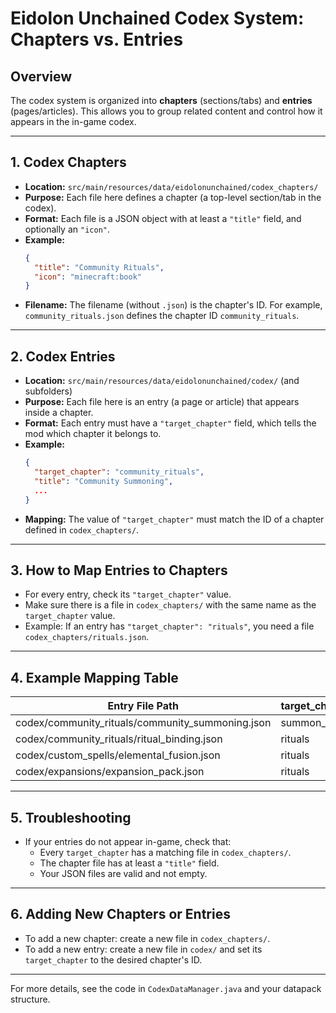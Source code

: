 # Eidolon Unchained Codex System: Chapters vs. Entries

## Overview
The codex system is organized into **chapters** (sections/tabs) and **entries** (pages/articles). This allows you to group related content and control how it appears in the in-game codex.

---

## 1. Codex Chapters
- **Location:** `src/main/resources/data/eidolonunchained/codex_chapters/`
- **Purpose:** Each file here defines a chapter (a top-level section/tab in the codex).
- **Format:** Each file is a JSON object with at least a `"title"` field, and optionally an `"icon"`.
- **Example:**
  ```json
  {
    "title": "Community Rituals",
    "icon": "minecraft:book"
  }
  ```
- **Filename:** The filename (without `.json`) is the chapter's ID. For example, `community_rituals.json` defines the chapter ID `community_rituals`.

---

## 2. Codex Entries
- **Location:** `src/main/resources/data/eidolonunchained/codex/` (and subfolders)
- **Purpose:** Each file here is an entry (a page or article) that appears inside a chapter.
- **Format:** Each entry must have a `"target_chapter"` field, which tells the mod which chapter it belongs to.
- **Example:**
  ```json
  {
    "target_chapter": "community_rituals",
    "title": "Community Summoning",
    ...
  }
  ```
- **Mapping:** The value of `"target_chapter"` must match the ID of a chapter defined in `codex_chapters/`.

---

## 3. How to Map Entries to Chapters
- For every entry, check its `"target_chapter"` value.
- Make sure there is a file in `codex_chapters/` with the same name as the `target_chapter` value.
- Example: If an entry has `"target_chapter": "rituals"`, you need a file `codex_chapters/rituals.json`.

---

## 4. Example Mapping Table
| Entry File Path                                         | target_chapter   | Chapter File Needed                      |
|--------------------------------------------------------|------------------|------------------------------------------|
| codex/community_rituals/community_summoning.json       | summon_ritual    | codex_chapters/summon_ritual.json        |
| codex/community_rituals/ritual_binding.json            | rituals          | codex_chapters/rituals.json              |
| codex/custom_spells/elemental_fusion.json              | rituals          | codex_chapters/rituals.json              |
| codex/expansions/expansion_pack.json                   | rituals          | codex_chapters/rituals.json              |

---

## 5. Troubleshooting
- If your entries do not appear in-game, check that:
  - Every `target_chapter` has a matching file in `codex_chapters/`.
  - The chapter file has at least a `"title"` field.
  - Your JSON files are valid and not empty.

---

## 6. Adding New Chapters or Entries
- To add a new chapter: create a new file in `codex_chapters/`.
- To add a new entry: create a new file in `codex/` and set its `target_chapter` to the desired chapter's ID.

---

For more details, see the code in `CodexDataManager.java` and your datapack structure.
